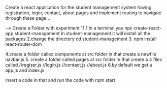 Create a react application for the student management system having registration, login, contact, 
about pages and implement routing to navigate through these page...


--> Create a Folder with experiment 11
1.In a terminal you npx create-react-app student-management
    In student-management it will install all the packages
2.change the directory cd student-management
3. npm install react-router-dom

4.create a folder called components at src folder in that create a newfile  navbar.js
5. create a folder called pages at src folder in that create a 4 files called 
//regiser.js
//login.js
//contact.js
//about.js
6.by default we get a app.js and index.js


insert a code in that and run the code with npm start

